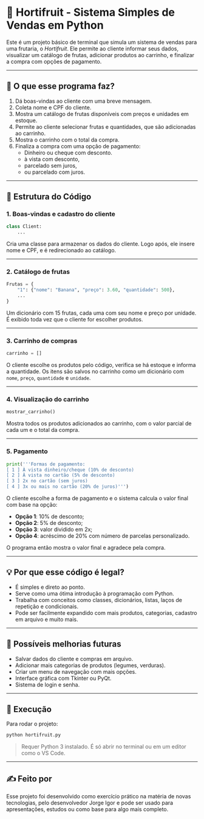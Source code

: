 # 🛒 Hortifruit - Sistema Simples de Vendas em Python

Este é um projeto básico de terminal que simula um sistema de vendas para uma frutaria, o *Hortifruit*. Ele permite ao cliente informar seus dados, visualizar um catálogo de frutas, adicionar produtos ao carrinho, e finalizar a compra com opções de pagamento.

---

## 🧠 O que esse programa faz?

1. Dá boas-vindas ao cliente com uma breve mensagem.
2. Coleta nome e CPF do cliente.
3. Mostra um catálogo de frutas disponíveis com preços e unidades em estoque.
4. Permite ao cliente selecionar frutas e quantidades, que são adicionadas ao carrinho.
5. Mostra o carrinho com o total da compra.
6. Finaliza a compra com uma opção de pagamento:    
   - Dinheiro ou cheque com desconto.
   - à vista com desconto,
   - parcelado sem juros,
   - ou parcelado com juros.

---

## 📄 Estrutura do Código

### 1. **Boas-vindas e cadastro do cliente**
```python
class Client:
    ...
```
Cria uma classe para armazenar os dados do cliente. Logo após, ele insere nome e CPF, e é redirecionado ao catálogo.

---

### 2. **Catálogo de frutas**
```python
Frutas = {
    "1": {"nome": "Banana", "preço": 3.60, "quantidade": 500},
    ...
}
```
Um dicionário com 15 frutas, cada uma com seu nome e preço por unidade. É exibido toda vez que o cliente for escolher produtos.

---

### 3. **Carrinho de compras**
```python
carrinho = []
```
O cliente escolhe os produtos pelo código, verifica se há estoque e informa a quantidade. Os itens são salvos no carrinho como um dicionário com `nome`, `preço`, `quantidade` e `unidade`.

---

### 4. **Visualização do carrinho**
```python
mostrar_carrinho()
```
Mostra todos os produtos adicionados ao carrinho, com o valor parcial de cada um e o total da compra.

---

### 5. **Pagamento**
```python
print('''Formas de pagamento:
[ 1 ] À vista dinheiro/cheque (10% de desconto)
[ 2 ] À vista no cartão (5% de desconto)
[ 3 ] 2x no cartão (sem juros)
[ 4 ] 3x ou mais no cartão (20% de juros)''')
```
O cliente escolhe a forma de pagamento e o sistema calcula o valor final com base na opção:

- **Opção 1**: 10% de desconto;
- **Opção 2**: 5% de desconto;
- **Opção 3**: valor dividido em 2x;
- **Opção 4**: acréscimo de 20% com número de parcelas personalizado.

O programa então mostra o valor final e agradece pela compra.

---

## 💡 Por que esse código é legal?

- É simples e direto ao ponto.
- Serve como uma ótima introdução à programação com Python.
- Trabalha com conceitos como classes, dicionários, listas, laços de repetição e condicionais.
- Pode ser facilmente expandido com mais produtos, categorias, cadastro em arquivo e muito mais.

---

## 🔧 Possíveis melhorias futuras

- Salvar dados do cliente e compras em arquivo.
- Adicionar mais categorias de produtos (legumes, verduras).
- Criar um menu de navegação com mais opções.
- Interface gráfica com Tkinter ou PyQt.
- Sistema de login e senha.

---

## 🚀 Execução

Para rodar o projeto:
```bash
python hortifruit.py
```

> Requer Python 3 instalado. É só abrir no terminal ou em um editor como o VS Code.

---

## ✍️ Feito por

Esse projeto foi desenvolvido como exercício prático na matéria de novas tecnologias, pelo desenvolvedor Jorge Igor e pode ser usado para apresentações, estudos ou como base para algo mais completo.

